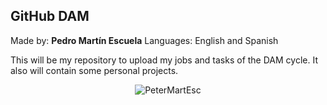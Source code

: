 ## GitHub DAM

Made by: __Pedro Martín Escuela__
Languages: English and Spanish

This will be my repository to upload my jobs and tasks of the DAM cycle. It also will contain some personal projects.

<div align="center">
<img src="https://github-readme-stats.vercel.app/api/top-langs?username=PeterMartEsc&show_icons=true&locale=en&layout=compact" alt="PeterMartEsc" />
</div>
